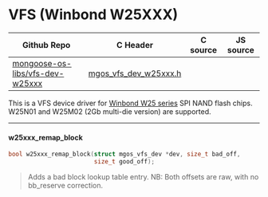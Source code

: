# VFS (Winbond W25XXX)
| Github Repo | C Header | C source  | JS source |
| ----------- | -------- | --------  | ----------------- |
| [mongoose-os-libs/vfs-dev-w25xxx](https://github.com/mongoose-os-libs/vfs-dev-w25xxx) | [mgos_vfs_dev_w25xxx.h](https://github.com/mongoose-os-libs/vfs-dev-w25xxx/blob/master/include/mgos_vfs_dev_w25xxx.h) | &nbsp;  | &nbsp;         |



This is a VFS device driver for [Winbond W25 series](http://www.winbond.com/hq/product/code-storage-flash-memory/serial-nand-flash/) SPI NAND flash chips.
W25N01 and W25M02 (2Gb multi-die version) are supported.


 ----- 
#### w25xxx_remap_block

```c
bool w25xxx_remap_block(struct mgos_vfs_dev *dev, size_t bad_off,
                        size_t good_off);
```
> 
> Adds a bad block lookup table entry.
> NB: Both offsets are raw, with no bb_reserve correction.
>  
